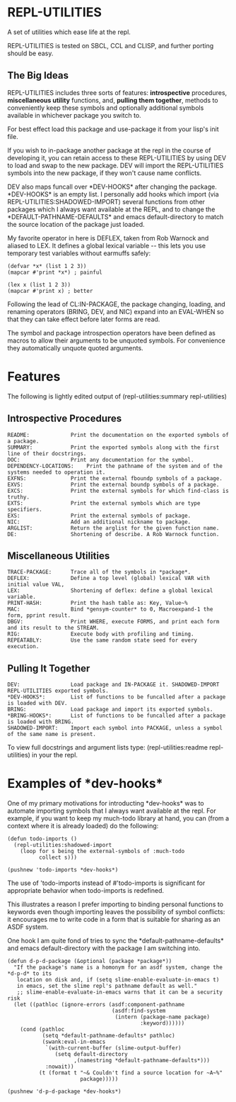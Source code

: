 REPL-UTILITIES 
==============

A set of utilities which ease life at the repl. 

REPL-UTILITIES is tested on SBCL, CCL and CLISP, and further porting should be
easy.

The Big Ideas
-------------

REPL-UTILITIES includes three sorts of features: __introspective__ procedures,
__miscellaneous utility__ functions, and, __pulling them together__, methods to
conveniently keep these symbols and optionally additional symbols available
in whichever package you switch to. 

For best effect load this package and use-package it from your lisp's init file.

If you wish to in-package another package at the repl in the course of
developing it, you can retain access to these REPL-UTILITIES by using DEV
to load and swap to the new package. DEV will import the REPL-UTILITIES
symbols into the new package, if they won't cause name conflicts. 

DEV also maps funcall over \*DEV-HOOKS\* after changing the package. \*DEV-HOOKS\*
is an empty list. I personally add hooks which import (via
REPL-UTILITIES:SHADOWED-IMPORT) several functions from other packages which
I always want available at the REPL, and to change the
\*DEFAULT-PATHNAME-DEFAULTS\* and emacs default-directory to match the source
location of the package just loaded.

My favorite operator in here is DEFLEX, taken from Rob Warnock and aliased
to LEX. It defines a global lexical variable -- this lets you use temporary
test variables without earmuffs safely:

    (defvar *x* (list 1 2 3)) 
    (mapcar #'print *x*) ; painful

    (lex x (list 1 2 3)) 
    (mapcar #'print x) ; better

Following the lead of CL:IN-PACKAGE, the package changing, loading,
and renaming operators (BRING, DEV, and NIC) expand into an EVAL-WHEN so
that they can take effect before later forms are read.

The symbol and package introspection operators have been defined as macros
to allow their arguments to be unquoted symbols. For convenience they
automatically unquote quoted arguments.

Features
========

The following is lightly edited output of
    (repl-utilities:summary repl-utilities)

Introspective Procedures
------------------------

    README:             Print the documentation on the exported symbols of a package.
    SUMMARY:            Print the exported symbols along with the first line of their docstrings.
    DOC:                Print any documentation for the symbol.
    DEPENDENCY-LOCATIONS:    Print the pathname of the system and of the systems needed to operation it.
    EXFNS:              Print the external fboundp symbols of a package.
    EXVS:               Print the external boundp symbols of a package.
    EXCS:               Print the external symbols for which find-class is truthy.
    EXTS:               Print the external symbols which are type specifiers.
    EXS:                Print the external symbols of package.
    NIC:                Add an additional nickname to package.
    ARGLIST:            Return the arglist for the given function name.
    DE:                 Shortening of describe. A Rob Warnock function.

Miscellaneous Utilities
-----------------------

    TRACE-PACKAGE:      Trace all of the symbols in *package*. 
    DEFLEX:             Define a top level (global) lexical VAR with initial value VAL,
    LEX:                Shortening of deflex: define a global lexical variable.
    PRINT-HASH:         Print the hash table as: Key, Value~% 
    MAC:                Bind *gensym-counter* to 0, Macroexpand-1 the form, pprint result.
    DBGV:               Print WHERE, execute FORMS, and print each form and its result to the STREAM.
    RIG:                Execute body with profiling and timing.
    REPEATABLY:         Use the same random state seed for every execution.

Pulling It Together
-------------------

    DEV:                Load package and IN-PACKAGE it. SHADOWED-IMPORT REPL-UTILITIES exported symbols.
    *DEV-HOOKS*:        List of functions to be funcalled after a package is loaded with DEV.
    BRING:              Load package and import its exported symbols.
    *BRING-HOOKS*:      List of functions to be funcalled after a package is loaded with BRING.
    SHADOWED-IMPORT:    Import each symbol into PACKAGE, unless a symbol of the same name is present.

To view full docstrings and argument lists type:
    (repl-utilities:readme repl-utilities)
in your the repl.

Examples of \*dev-hooks\*
=======================

One of my primary motivations for introducting \*dev-hooks\* was to
automate importing symbols that I always want available at the
repl. For example, if you want to keep my much-todo library at hand,
you can (from a context where it is already loaded) do the following:

    (defun todo-imports ()
      (repl-utilities:shadowed-import
        (loop for s being the external-symbols of :much-todo
              collect s)))

    (pushnew 'todo-imports *dev-hooks*)

The use of 'todo-imports instead of #'todo-imports is significant
for appropriate behavior when todo-imports is redefined.

This illustrates a reason I prefer importing to binding personal
functions to keywords even though importing leaves the possibility of
symbol conflicts: it encourages me to write code in a form that is
suitable for sharing as an ASDF system.

One hook I am quite fond of tries to sync the
\*default-pathname-defaults\* and emacs default-directory with the
package I am switching into.

    (defun d-p-d-package (&optional (package *package*))
      "If the package's name is a homonym for an asdf system, change the *d-p-d* to its
       location on disk and, if (setq slime-enable-evaluate-in-emacs t)
       in emacs, set the slime repl's pathname default as well."
       ;; slime-enable-evaluate-in-emacs warns that it can be a security risk
      (let ((pathloc (ignore-errors (asdf:component-pathname
                                     (asdf:find-system
                                      (intern (package-name package)
                                              :keyword))))))
        (cond (pathloc
               (setq *default-pathname-defaults* pathloc)
               (swank:eval-in-emacs
                `(with-current-buffer (slime-output-buffer)
                   (setq default-directory
                         ,(namestring *default-pathname-defaults*)))
                :nowait))
              (t (format t "~& Couldn't find a source location for ~A~%"
                           package)))))

    (pushnew 'd-p-d-package *dev-hooks*)
